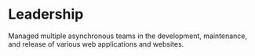 # Leadership
Managed multiple asynchronous teams in the development, maintenance, and release of various web applications and websites.